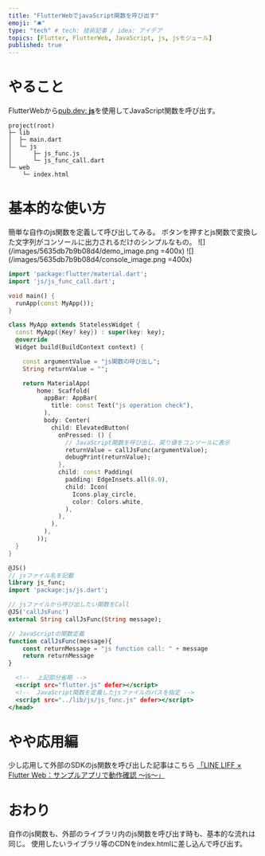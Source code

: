 ```yaml
---
title: "FlutterWebでjavaScript関数を呼び出す"
emoji: "🛎️"
type: "tech" # tech: 技術記事 / idea: アイデア
topics: [Flutter, FlutterWeb, JavaScript, js, jsモジュール]
published: true
---
```

# やること
FlutterWebから[pub.dev: **js**](https://pub.dev/packages/js)を使用してJavaScript関数を呼び出す。

```yaml:使用するフォルダ構成
project(root)
├─ lib
│  ├─ main.dart
│  └─ js
│      ├─ js_func.js
│      └─ js_func_call.dart
└─ web
    └─ index.html
```

# 基本的な使い方
簡単な自作のjs関数を定義して呼び出してみる。
ボタンを押すとjs関数で変換した文字列がコンソールに出力されるだけのシンプルなもの。
![](/images/5635db7b9b08d4/demo_image.png =400x)
![](/images/5635db7b9b08d4/console_image.png =400x)

```dart:main.dart
import 'package:flutter/material.dart';
import 'js/js_func_call.dart';

void main() {
  runApp(const MyApp());
}

class MyApp extends StatelessWidget {
  const MyApp({Key? key}) : super(key: key);
  @override
  Widget build(BuildContext context) {

    const argumentValue = "js関数の呼び出し";
    String returnValue = "";

    return MaterialApp(
        home: Scaffold(
          appBar: AppBar(
            title: const Text("js operation check"),
          ),
          body: Center(
            child: ElevatedButton(
              onPressed: () {
                // JavaScript関数を呼び出し、戻り値をコンソールに表示
                returnValue = callJsFunc(argumentValue);
                debugPrint(returnValue);
              },
              child: const Padding(
                padding: EdgeInsets.all(8.0),
                child: Icon(
                  Icons.play_circle,
                  color: Colors.white,
                ),
              ),
            ),
          ),
        ));
  }
}
```

```dart:js_func_call.dart
@JS()
// jsファイル名を記載
library js_func;
import 'package:js/js.dart';

// jsファイルから呼び出したい関数をCall
@JS('callJsFunc')
external String callJsFunc(String message);
```

```js:js_func.js
// JavaScriptの関数定義
function callJsFunc(message){
    const returnMessage = "js function call: " + message
    return returnMessage
}
```

```html:index.html
  <!--  上記部分省略 -->
  <script src="flutter.js" defer></script>
  <!--  JavaScript関数を定義したjsファイルのパスを指定 -->
  <script src="../lib/js/js_func.js" defer></script>
</head>
```
# やや応用編
少し応用して外部のSDKのjs関数を呼び出した記事はこちら
[「LINE LIFF × Flutter Web：サンプルアプリで動作確認 〜js〜」](https://zenn.dev/tsukatsuka1783/articles/f1f66306df0192)

# おわり
自作のjs関数も、外部のライブラリ内のjs関数を呼び出す時も、基本的な流れは同じ。
使用したいライブラリ等のCDNをindex.htmlに差し込んで呼び出す。
